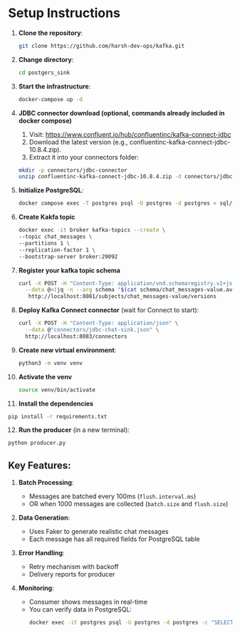 # Setup Instructions

1. **Clone the repository**:
   ```bash
   git clone https://github.com/harsh-dev-ops/kafka.git
   ```

2. **Change directory**:
   ```bash
   cd postgers_sink
   ```
   
3. **Start the infrastructure**:
   ```bash
   docker-compose up -d
   ```

4. **JDBC connector download (optional, commands already included in docker compose)**
   1. Visit: https://www.confluent.io/hub/confluentinc/kafka-connect-jdbc
   2. Download the latest version (e.g., confluentinc-kafka-connect-jdbc-10.8.4.zip).
   3. Extract it into your connectors folder:
   ```bash
   mkdir -p connectors/jdbc-connector
   unzip confluentinc-kafka-connect-jdbc-10.8.4.zip -d connectors/jdbc-connector
   ```

5. **Initialize PostgreSQL**:
   ```bash
   docker compose exec -T postgres psql -U postgres -d postgres < sql/init_db.sql
   ```

<!-- 4. **Download PostgreSQL JDBC driver**:
   ```bash
   mkdir -p postgres-driver
   wget https://jdbc.postgresql.org/download/postgresql-42.7.7.jar -O postgres-driver/postgresql-42.7.7.jar
   ``` -->

6. **Create Kakfa topic**
   ```bash
   docker exec -it broker kafka-topics --create \
   --topic chat_messages \
   --partitions 1 \
   --replication-factor 1 \
   --bootstrap-server broker:29092
   ```

7. **Register your kafka topic schema**
   ```bash
   curl -X POST -H "Content-Type: application/vnd.schemaregistry.v1+json" \
     --data @<(jq -n --arg schema "$(cat schema/chat_messages-value.avsc)" '{schema: $schema}') \
      http://localhost:8081/subjects/chat_messages-value/versions
   ```

8. **Deploy Kafka Connect connector** (wait for Connect to start):
   ```bash
   curl -X POST -H "Content-Type: application/json" \
     --data @"connectors/jdbc-chat-sink.json" \
     http://localhost:8083/connectors
   ```
9. **Create new virtual environment**:
   ```bash
   python3 -m venv venv
   ```

10. **Activate the venv**
    ```bash
    source venv/bin/activate
    ```

11. **Install the dependencies**
   ```sh
   pip install -r requirements.txt
   ```

12. **Run the producer** (in a new terminal):
   ```bash
   python producer.py
   ```

## Key Features:

1. **Batch Processing**:
   - Messages are batched every 100ms (`flush.interval.ms`)
   - OR when 1000 messages are collected (`batch.size` and `flush.size`)

2. **Data Generation**:
   - Uses Faker to generate realistic chat messages
   - Each message has all required fields for PostgreSQL table

3. **Error Handling**:
   - Retry mechanism with backoff
   - Delivery reports for producer

4. **Monitoring**:
   - Consumer shows messages in real-time
   - You can verify data in PostgreSQL:
     ```bash
     docker exec -it postgres psql -U postgres -d postgres -c "SELECT COUNT(*) FROM ChatMessages;"
     ```
